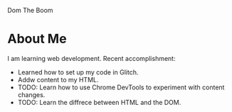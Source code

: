 <!DOCTYPE html>
<html lang="en">
<head>
<meat charset="UTF-*">
<meta http-equivlent="UA-compatiable" content="IE edge">
</head>
<body>
<p>Dom The Boom</p>
<main>
<h1>About Me</h1>
<p>I am learning web development. Recent accomplishment:</p>
<ul>
  <li> Learned how to set up my code in Glitch.</li>
  <li>Addw content to my HTML.</li>
 <li>TODO: Learn how to use Chrome DevTools to experiment with content changes.</li>
 <li>TODO: Learn the diffrece between HTML and the DOM.</li>
 </ul>
 
 
